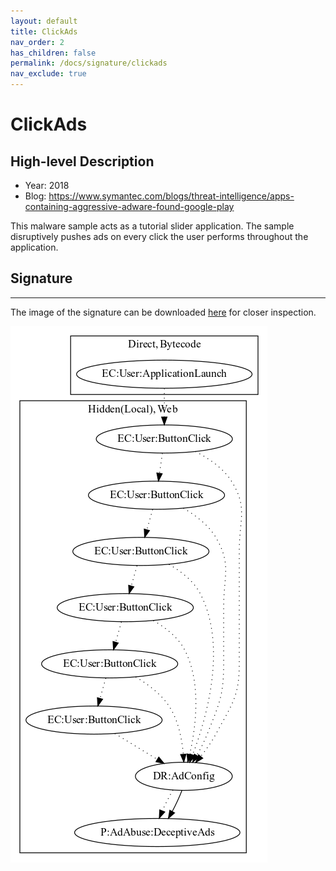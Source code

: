 ```yaml
---
layout: default
title: ClickAds
nav_order: 2
has_children: false
permalink: /docs/signature/clickads
nav_exclude: true
---
```


# ClickAds

## High-level Description

* Year: 2018
* Blog: https://www.symantec.com/blogs/threat-intelligence/apps-containing-aggressive-adware-found-google-play

This malware sample acts as a tutorial slider application. The sample disruptively pushes ads on every click the user performs throughout the application.

## Signature
---

The image of the signature can be downloaded [here](../../img/signatures/ClickAds.png) for closer inspection.

![](../../img/signatures/ClickAds.png)